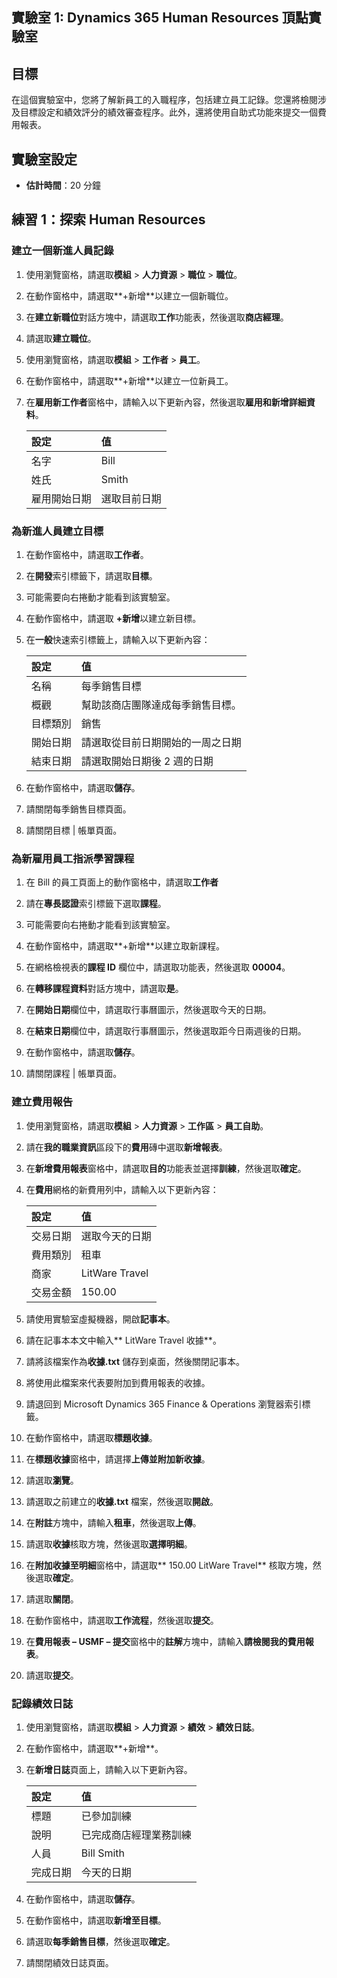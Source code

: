 ﻿---
lab:
    title: '實驗室 1：Dynamics 365 Human Resources 頂點實驗室'
    module: '模組 4：學習 Microsoft Dynamics 365 Human Resources 的基礎知識'
---

## 實驗室 1: Dynamics 365 Human Resources 頂點實驗室

## 目標

在這個實驗室中，您將了解新員工的入職程序，包括建立員工記錄。您還將檢閱涉及目標設定和績效評分的績效審查程序。此外，還將使用自助式功能來提交一個費用報表。

## 實驗室設定

- **估計時間**：20 分鐘 

## 練習 1：探索 Human Resources

### 建立一個新進人員記錄

1. 使用瀏覽窗格，請選取**模組** > **人力資源** > **職位** > **職位**。

1. 在動作窗格中，請選取**+新增**以建立一個新職位。

1. 在**建立新職位**對話方塊中，請選取**工作**功能表，然後選取**商店經理**。

1. 請選取**建立職位**。

1. 使用瀏覽窗格，請選取**模組** > **工作者** > **員工**。

1. 在動作窗格中，請選取**+新增**以建立一位新員工。

1. 在**雇用新工作者**窗格中，請輸入以下更新內容，然後選取**雇用和新增詳細資料**。

    | **設定** | **值** |
    | :--- | :---- |
    | 名字 | Bill |
    | 姓氏 | Smith |
    | 雇用開始日期 | 選取目前日期|

### 為新進人員建立目標

1. 在動作窗格中，請選取**工作者**。

1. 在**開發**索引標籤下，請選取**目標**。

1. 可能需要向右捲動才能看到該實驗室。

1. 在動作窗格中，請選取 **+新增**以建立新目標。

1. 在**一般**快速索引標籤上，請輸入以下更新內容：

    | **設定** | **值** |
    | :--- | :---- |
    | 名稱 | 每季銷售目標 |
    | 概觀 | 幫助該商店團隊達成每季銷售目標。 |
    | 目標類別 | 銷售 |
    | 開始日期 | 請選取從目前日期開始的一周之日期 |
    | 結束日期 | 請選取開始日期後 2 週的日期 |

1. 在動作窗格中，請選取**儲存**。

1. 請關閉每季銷售目標頁面。

1. 請關閉目標 | 帳單頁面。

### 為新雇用員工指派學習課程

1. 在 Bill 的員工頁面上的動作窗格中，請選取**工作者**

1. 請在**專長認證**索引標籤下選取**課程**。

1. 可能需要向右捲動才能看到該實驗室。

1. 在動作窗格中，請選取**+新增**以建立取新課程。

1. 在網格檢視表的**課程 ID** 欄位中，請選取功能表，然後選取 **00004**。

1. 在**轉移課程資料**對話方塊中，請選取**是**。

1. 在**開始日期**欄位中，請選取行事曆圖示，然後選取今天的日期。

1. 在**結束日期**欄位中，請選取行事曆圖示，然後選取距今日兩週後的日期。

1. 在動作窗格中，請選取**儲存**。

1. 請關閉課程 | 帳單頁面。

### 建立費用報告

1. 使用瀏覽窗格，請選取**模組** > **人力資源** > **工作區** > **員工自助**。

1. 請在**我的職業資訊**區段下的**費用**磚中選取**新增報表**。

1. 在**新增費用報表**窗格中，請選取**目的**功能表並選擇**訓練**，然後選取**確定**。

1. 在**費用**網格的新費用列中，請輸入以下更新內容：

    | **設定** | **值** |
    | :--- | :---- |
    | 交易日期 | 選取今天的日期 |
    | 費用類別 | 租車 |
    | 商家 | LitWare Travel |
    | 交易金額 | 150.00 |

1. 請使用實驗室虛擬機器，開啟**記事本**。

1. 請在記事本本文中輸入** LitWare Travel 收據**。

1. 請將該檔案作為**收據.txt** 儲存到桌面，然後關閉記事本。

1. 將使用此檔案來代表要附加到費用報表的收據。

1. 請退回到 Microsoft Dynamics 365 Finance & Operations 瀏覽器索引標籤。

1. 在動作窗格中，請選取**標題收據**。

1. 在**標題收據**窗格中，請選擇**上傳並附加新收據**。

1. 請選取**瀏覽**。

1. 請選取之前建立的**收據.txt** 檔案，然後選取**開啟**。

1. 在**附註**方塊中，請輸入**租車**，然後選取**上傳**。

1. 請選取**收據**核取方塊，然後選取**選擇明細**。

1. 在**附加收據至明細**窗格中，請選取** 150.00 LitWare Travel** 核取方塊，然後選取**確定**。

1. 請選取**關閉**。

1. 在動作窗格中，請選取**工作流程**，然後選取**提交**。

1. 在**費用報表 – USMF – 提交**窗格中的**註解**方塊中，請輸入**請檢閱我的費用報表**。

1. 請選取**提交**。

### 記錄績效日誌

1. 使用瀏覽窗格，請選取**模組** > **人力資源** > **績效** > **績效日誌**。

1. 在動作窗格中，請選取**+新增**。

1. 在**新增日誌**頁面上，請輸入以下更新內容。


    | **設定** | **值** |
    | :--- | :---- |
    | 標題 | 已參加訓練 |
    | 說明 | 已完成商店經理業務訓練 |
    | 人員 | Bill Smith |
    | 完成日期 | 今天的日期 |

1. 在動作窗格中，請選取**儲存**。

1. 在動作窗格中，請選取**新增至目標**。

1. 請選取**每季銷售目標**，然後選取**確定**。

1. 請關閉績效日誌頁面。
